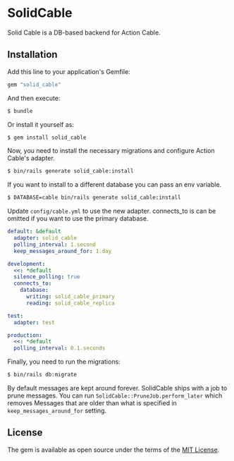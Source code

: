# SolidCable

Solid Cable is a DB-based backend for Action Cable.


## Installation
Add this line to your application's Gemfile:

```ruby
gem "solid_cable"
```

And then execute:
```bash
$ bundle
```

Or install it yourself as:
```bash
$ gem install solid_cable
```

Now, you need to install the necessary migrations and configure Action Cable's adapter.

```bash
$ bin/rails generate solid_cable:install
```

If you want to install to a different database you can pass an env variable.
```bash
$ DATABASE=cable bin/rails generate solid_cable:install
```

Update `config/cable.yml` to use the new adapter. connects_to is can be omitted
if you want to use the primary database.

```yaml
default: &default
  adapter: solid_cable
  polling_interval: 1.second
  keep_messages_around_for: 1.day

development:
  <<: *default
  silence_polling: true
  connects_to:
    database:
      writing: solid_cable_primary
      reading: solid_cable_replica

test:
  adapter: test

production:
  <<: *default
  polling_interval: 0.1.seconds
```

Finally, you need to run the migrations:

```bash
$ bin/rails db:migrate
```

By default messages are kept around forever. SolidCable ships with a job to
prune messages. You can run `SolidCable::PruneJob.perform_later` which removes
Messages that are older than what is specified in `keep_messages_around_for`
setting.

## License
The gem is available as open source under the terms of the [MIT License](https://opensource.org/licenses/MIT).
